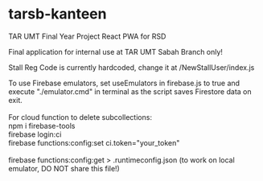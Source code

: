 # tarsb-kanteen
TAR UMT Final Year Project React PWA for RSD

Final application for internal use at TAR UMT Sabah Branch only!

Stall Reg Code is currently hardcoded, change it at /NewStallUser/index.js

To use Firebase emulators, set useEmulators in firebase.js to true and execute "./emulator.cmd" in terminal as the script saves Firestore data on exit.<br />
<br />
For cloud function to delete subcollections: <br />
npm i firebase-tools<br />
firebase login:ci<br />
firebase functions:config:set ci.token="your_token"<br />
<br />
firebase functions:config:get > .runtimeconfig.json (to work on local emulator, DO NOT share this file!)<br />
<br />
